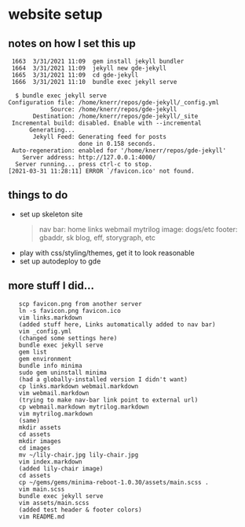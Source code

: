 
# website setup

## notes on how I set this up

```
 1663  3/31/2021 11:09  gem install jekyll bundler
 1664  3/31/2021 11:09  jekyll new gde-jekyll
 1665  3/31/2021 11:09  cd gde-jekyll
 1666  3/31/2021 11:10  bundle exec jekyll serve
```


```
  $ bundle exec jekyll serve
Configuration file: /home/knerr/repos/gde-jekyll/_config.yml
            Source: /home/knerr/repos/gde-jekyll
       Destination: /home/knerr/repos/gde-jekyll/_site
 Incremental build: disabled. Enable with --incremental
      Generating...
       Jekyll Feed: Generating feed for posts
                    done in 0.158 seconds.
 Auto-regeneration: enabled for '/home/knerr/repos/gde-jekyll'
    Server address: http://127.0.0.1:4000/
  Server running... press ctrl-c to stop.
[2021-03-31 11:28:11] ERROR `/favicon.ico' not found.
```

## things to do

 - set up skeleton site
     > nav bar: home links webmail mytrilog
     > image: dogs/etc
     > footer: gbaddr, sk blog, eff, storygraph, etc
 - play with css/styling/themes, get it to look reasonable
 - set up autodeploy to gde

## more stuff I did...

```
   scp favicon.png from another server
   ln -s favicon.png favicon.ico
   vim links.markdown
   (added stuff here, Links automatically added to nav bar)
   vim _config.yml
   (changed some settings here)
   bundle exec jekyll serve
   gem list
   gem environment
   bundle info minima
   sudo gem uninstall minima
   (had a globally-installed version I didn't want)
   cp links.markdown webmail.markdown
   vim webmail.markdown
   (trying to make nav-bar link point to external url)
   cp webmail.markdown mytrilog.markdown
   vim mytrilog.markdown
   (same)
   mkdir assets
   cd assets
   mkdir images
   cd images
   mv ~/lily-chair.jpg lily-chair.jpg
   vim index.markdown
   (added lily-chair image)
   cd assets
   cp ~/gems/gems/minima-reboot-1.0.30/assets/main.scss .
   vim main.scss
   bundle exec jekyll serve
   vim assets/main.scss
   (added test header & footer colors)
   vim README.md
```

